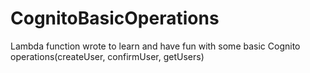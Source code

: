 # CognitoBasicOperations

Lambda function wrote to learn and have fun with some basic Cognito operations(createUser, confirmUser, getUsers)